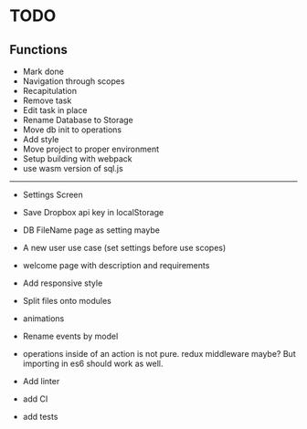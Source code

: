 # TODO

## Functions

* Mark done
* Navigation through scopes
* Recapitulation
* Remove task
* Edit task in place
* Rename Database to Storage
* Move db init to operations
* Add style
* Move project to proper environment
* Setup building with webpack
* use wasm version of sql.js
---
* Settings Screen


* Save Dropbox api key in localStorage
* DB FileName page as setting maybe
* A new user use case (set settings before use scopes)
* welcome page with description and requirements
* Add responsive style
* Split files onto modules
* animations

* Rename events by model
* operations inside of an action is not pure. redux middleware maybe? But importing in es6 should work as well.
* Add linter
* add CI
* add tests
